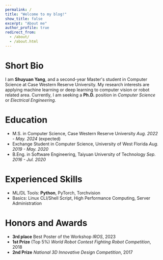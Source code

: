 ```yaml
---
permalink: /
title: "Welcome to my blog!"
show_title: false
excerpt: "About me"
author_profile: true
redirect_from: 
  - /about/
  - /about.html
---
```


Short Bio
======
I am **Shuyuan Yang**, and a second-year Master's student in Computer Science at Case Western Reserve University. My research interests are applying machine learning or deep learning to computer vision or robot related area. Currently, I am seeking a **Ph.D.** position in *Computer Science* or *Electrical Engineering*. 

Education
======
* M.S. in Computer Science, Case Western Reserve University
 *Aug. 2022 - May. 2024* (expected)
* Exchange Student  in Computer Science, University of West Florida
 *Aug. 2019 - May. 2020*
* B.Eng. in Software Engineering, Taiyuan University of Technology
 *Sep. 2016 - Jul. 2020*

Experienced Skills
======
* ML/DL Tools: **Python**, PyTorch, Torchvision
* Basics: Linux CLI/Shell Script, High Performance Computing, Server Administration

Honors and Awards
======
- **3rd place** Best Poster of the Workshop *IROS*, 2023
- **1st Prize** (Top 5%) *World Robot Contest Fighting Robot Competition*, 2018
- **2nd Prize** *National 3D Innovative Design Competition*, 2017

